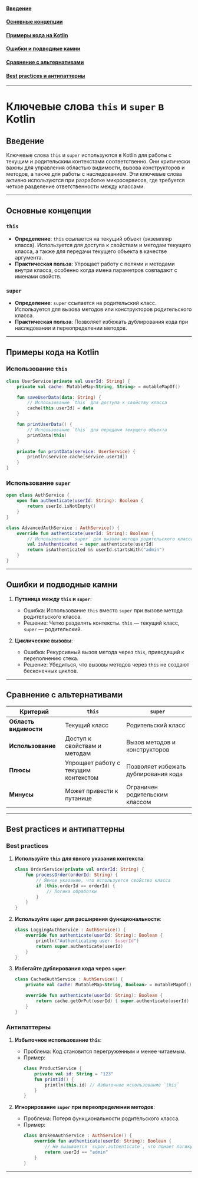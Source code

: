 #### [Введение](#Введение-1)
#### [Основные концепции](#Основные-концепции-1)
#### [Примеры кода на Kotlin](#Примеры-кода-на-kotlin-1)
#### [Ошибки и подводные камни](#Ошибки-и-подводные-камни-1)
#### [Сравнение с альтернативами](#Сравнение-с-альтернативами-1)
#### [Best practices и антипаттерны](#best-practices-и-антипаттерны-1)

---
# Ключевые слова `this` и `super` в Kotlin

## Введение
Ключевые слова `this` и `super` используются в Kotlin для работы с текущим и родительским контекстами соответственно. Они критически важны для управления областью видимости, вызова конструкторов и методов, а также для работы с наследованием. Эти ключевые слова активно используются при разработке микросервисов, где требуется четкое разделение ответственности между классами.

---

## Основные концепции

### `this`
- **Определение**: `this` ссылается на текущий объект (экземпляр класса). Используется для доступа к свойствам и методам текущего класса, а также для передачи текущего объекта в качестве аргумента.
- **Практическая польза**: Упрощает работу с полями и методами внутри класса, особенно когда имена параметров совпадают с именами свойств.

### `super`
- **Определение**: `super` ссылается на родительский класс. Используется для вызова методов или конструкторов родительского класса.
- **Практическая польза**: Позволяет избежать дублирования кода при наследовании и переопределении методов.

---

## Примеры кода на Kotlin

### Использование `this`
```kotlin
class UserService(private val userId: String) {
    private val cache: MutableMap<String, String> = mutableMapOf()

    fun saveUserData(data: String) {
        // Использование `this` для доступа к свойству класса
        cache[this.userId] = data
    }

    fun printUserData() {
        // Использование `this` для передачи текущего объекта
        printData(this)
    }

    private fun printData(service: UserService) {
        println(service.cache[service.userId])
    }
}
```

### Использование `super`
```kotlin
open class AuthService {
    open fun authenticate(userId: String): Boolean {
        return userId.isNotEmpty()
    }
}

class AdvancedAuthService : AuthService() {
    override fun authenticate(userId: String): Boolean {
        // Использование `super` для вызова метода родительского класса
        val isAuthenticated = super.authenticate(userId)
        return isAuthenticated && userId.startsWith("admin")
    }
}
```

---

## Ошибки и подводные камни

1. **Путаница между `this` и `super`**:
    - Ошибка: Использование `this` вместо `super` при вызове метода родительского класса.
    - Решение: Четко разделять контексты. `this` — текущий класс, `super` — родительский.

2. **Циклические вызовы**:
    - Ошибка: Рекурсивный вызов метода через `this`, приводящий к переполнению стека.
    - Решение: Убедиться, что вызовы методов через `this` не создают бесконечных циклов.

---

## Сравнение с альтернативами

| Критерий          | `this`                          | `super`                         |
|-------------------|---------------------------------|---------------------------------|
| **Область видимости** | Текущий класс                  | Родительский класс             |
| **Использование**   | Доступ к свойствам и методам   | Вызов методов и конструкторов  |
| **Плюсы**          | Упрощает работу с текущим контекстом | Позволяет избежать дублирования кода |
| **Минусы**         | Может привести к путанице      | Ограничен родительским классом |

---

## Best practices и антипаттерны

### Best practices
1. **Используйте `this` для явного указания контекста**:
   ```kotlin
   class OrderService(private val orderId: String) {
       fun processOrder(orderId: String) {
           // Явное указание, что используется свойство класса
           if (this.orderId == orderId) {
               // Логика обработки
           }
       }
   }
   ```

2. **Используйте `super` для расширения функциональности**:
   ```kotlin
   class LoggingAuthService : AuthService() {
       override fun authenticate(userId: String): Boolean {
           println("Authenticating user: $userId")
           return super.authenticate(userId)
       }
   }
   ```

3. **Избегайте дублирования кода через `super`**:
   ```kotlin
   class CachedAuthService : AuthService() {
       private val cache: MutableMap<String, Boolean> = mutableMapOf()

       override fun authenticate(userId: String): Boolean {
           return cache.getOrPut(userId) { super.authenticate(userId) }
       }
   }
   ```

### Антипаттерны
1. **Избыточное использование `this`**:
    - Проблема: Код становится перегруженным и менее читаемым.
    - Пример:
      ```kotlin
      class ProductService {
          private val id: String = "123"
          fun printId() {
              println(this.id) // Избыточное использование `this`
          }
      }
      ```

2. **Игнорирование `super` при переопределении методов**:
    - Проблема: Потеря функциональности родительского класса.
    - Пример:
      ```kotlin
      class BrokenAuthService : AuthService() {
          override fun authenticate(userId: String): Boolean {
              // Не вызывается `super.authenticate`, что ломает логику
              return userId == "admin"
          }
      }
      ```

---
